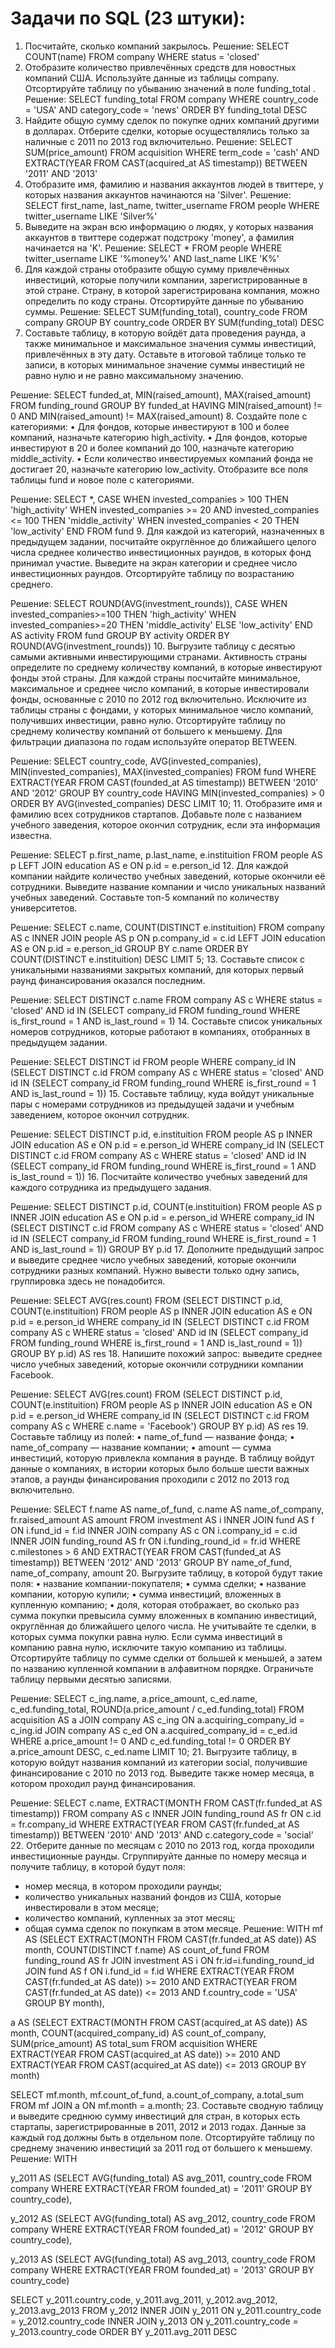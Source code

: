 # Задачи по SQL (23 штуки):
1.	Посчитайте, сколько компаний закрылось.
Решение:
SELECT COUNT(name)
FROM company
WHERE status = 'closed'
2.	Отобразите количество привлечённых средств для новостных компаний США. Используйте данные из таблицы company. Отсортируйте таблицу по убыванию значений в поле funding_total .
Решение:
SELECT funding_total
FROM company
WHERE country_code = 'USA'
  AND category_code = 'news'
ORDER BY funding_total DESC
3.	Найдите общую сумму сделок по покупке одних компаний другими в долларах. Отберите сделки, которые осуществлялись только за наличные с 2011 по 2013 год включительно.
Решение:
SELECT SUM(price_amount)
FROM acquisition
WHERE term_code = 'cash'
  AND EXTRACT(YEAR FROM CAST(acquired_at AS timestamp)) BETWEEN '2011' AND '2013'
4.	Отобразите имя, фамилию и названия аккаунтов людей в твиттере, у которых названия аккаунтов начинаются на 'Silver'.
Решение:
SELECT first_name,
       last_name,
       twitter_username
FROM people
WHERE twitter_username LIKE 'Silver%'
5.	Выведите на экран всю информацию о людях, у которых названия аккаунтов в твиттере содержат подстроку 'money', а фамилия начинается на 'K'.
Решение:
SELECT *
FROM people
WHERE twitter_username LIKE '%money%'
  AND last_name LIKE 'K%'
6.	Для каждой страны отобразите общую сумму привлечённых инвестиций, которые получили компании, зарегистрированные в этой стране. Страну, в которой зарегистрирована компания, можно определить по коду страны. Отсортируйте данные по убыванию суммы.
Решение:
SELECT SUM(funding_total),
       country_code
FROM company
GROUP BY country_code
ORDER BY SUM(funding_total) DESC
7.	Составьте таблицу, в которую войдёт дата проведения раунда, а также минимальное и максимальное значения суммы инвестиций, привлечённых в эту дату.
Оставьте в итоговой таблице только те записи, в которых минимальное значение суммы инвестиций не равно нулю и не равно максимальному значению.

Решение:
SELECT funded_at,
       MIN(raised_amount),
       MAX(raised_amount)
FROM funding_round
GROUP BY funded_at
HAVING MIN(raised_amount) != 0
   AND MIN(raised_amount) != MAX(raised_amount)
8.	Создайте поле с категориями:
•	Для фондов, которые инвестируют в 100 и более компаний, назначьте категорию high_activity.
•	Для фондов, которые инвестируют в 20 и более компаний до 100, назначьте категорию middle_activity.
•	Если количество инвестируемых компаний фонда не достигает 20, назначьте категорию low_activity.
Отобразите все поля таблицы fund и новое поле с категориями.

Решение:
SELECT *,
       CASE
           WHEN invested_companies > 100 THEN 'high_activity'
           WHEN invested_companies >= 20 AND invested_companies <= 100 THEN 'middle_activity'
           WHEN invested_companies < 20 THEN 'low_activity'
       END
FROM fund
9.	Для каждой из категорий, назначенных в предыдущем задании, посчитайте округлённое до ближайшего целого числа среднее количество инвестиционных раундов, в которых фонд принимал участие. Выведите на экран категории и среднее число инвестиционных раундов. Отсортируйте таблицу по возрастанию среднего.

Решение:
SELECT ROUND(AVG(investment_rounds)),
       CASE
           WHEN invested_companies>=100 THEN 'high_activity'
           WHEN invested_companies>=20 THEN 'middle_activity'
           ELSE 'low_activity'
       END AS activity
FROM fund
GROUP BY activity
ORDER BY ROUND(AVG(investment_rounds))
10.	Выгрузите таблицу с десятью самыми активными инвестирующими странами. Активность страны определите по среднему количеству компаний, в которые инвестируют фонды этой страны.
Для каждой страны посчитайте минимальное, максимальное и среднее число компаний, в которые инвестировали фонды, основанные с 2010 по 2012 год включительно.
Исключите из таблицы страны с фондами, у которых минимальное число компаний, получивших инвестиции, равно нулю. Отсортируйте таблицу по среднему количеству компаний от большего к меньшему.
Для фильтрации диапазона по годам используйте оператор BETWEEN.

Решение:
SELECT country_code,
       AVG(invested_companies),
       MIN(invested_companies),
       MAX(invested_companies)
FROM fund
WHERE EXTRACT(YEAR FROM CAST(founded_at AS timestamp)) BETWEEN '2010' AND '2012'
GROUP BY country_code
HAVING MIN(invested_companies) > 0
ORDER BY AVG(invested_companies) DESC
LIMIT 10;
11.	Отобразите имя и фамилию всех сотрудников стартапов. Добавьте поле с названием учебного заведения, которое окончил сотрудник, если эта информация известна.

Решение:
SELECT p.first_name,
       p.last_name,
       e.instituition
FROM people AS p
LEFT JOIN education AS e ON p.id = e.person_id
12.	Для каждой компании найдите количество учебных заведений, которые окончили её сотрудники. Выведите название компании и число уникальных названий учебных заведений. Составьте топ-5 компаний по количеству университетов.

Решение:
SELECT c.name,
       COUNT(DISTINCT e.instituition)
FROM company AS c
INNER JOIN people AS p ON p.company_id = c.id
LEFT JOIN education AS e ON p.id = e.person_id
GROUP BY c.name
ORDER BY COUNT(DISTINCT e.instituition) DESC
LIMIT 5;
13.	Составьте список с уникальными названиями закрытых компаний, для которых первый раунд финансирования оказался последним.

Решение:
SELECT DISTINCT c.name
FROM company AS c
WHERE status = 'closed'
  AND id IN (SELECT company_id
            FROM funding_round
            WHERE is_first_round = 1
              AND is_last_round = 1)
14.	Составьте список уникальных номеров сотрудников, которые работают в компаниях, отобранных в предыдущем задании.

Решение:
SELECT DISTINCT id
FROM people
WHERE company_id IN (SELECT DISTINCT c.id
                    FROM company AS c
                    WHERE status = 'closed'
                          AND id IN (SELECT company_id
                                    FROM funding_round
                                    WHERE is_first_round = 1
                                    AND is_last_round = 1))
15.	Составьте таблицу, куда войдут уникальные пары с номерами сотрудников из предыдущей задачи и учебным заведением, которое окончил сотрудник.

Решение:
SELECT DISTINCT p.id,
       e.instituition
FROM people AS p
INNER JOIN education AS e ON p.id = e.person_id
WHERE company_id IN (SELECT DISTINCT c.id
                    FROM company AS c
                    WHERE status = 'closed'
                          AND id IN (SELECT company_id
                                    FROM funding_round
                                    WHERE is_first_round = 1
                                    AND is_last_round = 1))
16.	Посчитайте количество учебных заведений для каждого сотрудника из предыдущего задания.

Решение:
SELECT DISTINCT p.id,
       COUNT(e.instituition)
FROM people AS p
INNER JOIN education AS e ON p.id = e.person_id
WHERE company_id IN (SELECT DISTINCT c.id
                    FROM company AS c
                    WHERE status = 'closed'
                          AND id IN (SELECT company_id
                                    FROM funding_round
                                    WHERE is_first_round = 1
                                    AND is_last_round = 1))
GROUP BY p.id
17.	Дополните предыдущий запрос и выведите среднее число учебных заведений, которые окончили сотрудники разных компаний. Нужно вывести только одну запись, группировка здесь не понадобится.

Решение:
SELECT AVG(res.count)
FROM (SELECT DISTINCT p.id,
             COUNT(e.instituition)
     FROM people AS p
     INNER JOIN education AS e ON p.id = e.person_id
     WHERE company_id IN (SELECT DISTINCT c.id
                         FROM company AS c
                         WHERE status = 'closed'
                           AND id IN (SELECT company_id
                                     FROM funding_round
                                     WHERE is_first_round = 1
                                     AND is_last_round = 1))
     GROUP BY p.id) AS res
18.	Напишите похожий запрос: выведите среднее число учебных заведений, которые окончили сотрудники компании Facebook.

Решение:
SELECT AVG(res.count)
FROM (SELECT DISTINCT p.id,
             COUNT(e.instituition)
     FROM people AS p
     INNER JOIN education AS e ON p.id = e.person_id
     WHERE company_id IN (SELECT DISTINCT c.id
                         FROM company AS c
                         WHERE c.name = 'Facebook')
     GROUP BY p.id) AS res
19.	Составьте таблицу из полей:
•	name_of_fund — название фонда;
•	name_of_company — название компании;
•	amount — сумма инвестиций, которую привлекла компания в раунде.
В таблицу войдут данные о компаниях, в истории которых было больше шести важных этапов, а раунды финансирования проходили с 2012 по 2013 год включительно.

Решение:
SELECT f.name AS name_of_fund,
       c.name AS name_of_company,
       fr.raised_amount AS amount
FROM investment AS i
INNER JOIN fund AS f ON i.fund_id = f.id
INNER JOIN company AS c ON i.company_id = c.id
INNER JOIN funding_round AS fr ON i.funding_round_id = fr.id
WHERE c.milestones > 6
  AND EXTRACT(YEAR FROM CAST(funded_at AS timestamp)) BETWEEN '2012' AND '2013'
GROUP BY name_of_fund, name_of_company, amount
20.	Выгрузите таблицу, в которой будут такие поля:
•	название компании-покупателя;
•	сумма сделки;
•	название компании, которую купили;
•	сумма инвестиций, вложенных в купленную компанию;
•	доля, которая отображает, во сколько раз сумма покупки превысила сумму вложенных в компанию инвестиций, округлённая до ближайшего целого числа.
Не учитывайте те сделки, в которых сумма покупки равна нулю. Если сумма инвестиций в компанию равна нулю, исключите такую компанию из таблицы.
Отсортируйте таблицу по сумме сделки от большей к меньшей, а затем по названию купленной компании в алфавитном порядке. Ограничьте таблицу первыми десятью записями.


Решение:
SELECT c_ing.name,
a.price_amount,
c_ed.name,
c_ed.funding_total,
ROUND(a.price_amount / c_ed.funding_total)
FROM acquisition AS a
JOIN company AS c_ing ON a.acquiring_company_id = c_ing.id
JOIN company AS c_ed ON a.acquired_company_id = c_ed.id
WHERE a.price_amount != 0
AND c_ed.funding_total != 0
ORDER BY a.price_amount DESC, c_ed.name
LIMIT 10;
21.	Выгрузите таблицу, в которую войдут названия компаний из категории social, получившие финансирование с 2010 по 2013 год. Выведите также номер месяца, в котором проходил раунд финансирования.

Решение:
SELECT c.name,
       EXTRACT(MONTH FROM CAST(fr.funded_at AS timestamp))
FROM company AS c
INNER JOIN funding_round AS fr ON c.id = fr.company_id
WHERE EXTRACT(YEAR FROM CAST(fr.funded_at AS timestamp)) BETWEEN '2010' AND '2013'
  AND c.category_code = 'social'
22.	Отберите данные по месяцам с 2010 по 2013 год, когда проходили инвестиционные раунды. Сгруппируйте данные по номеру месяца и получите таблицу, в которой будут поля:
-	номер месяца, в котором проходили раунды;
-	количество уникальных названий фондов из США, которые инвестировали в этом месяце;
-	количество компаний, купленных за этот месяц;
-	общая сумма сделок по покупкам в этом месяце.
Решение:
WITH
mf AS
  (SELECT EXTRACT(MONTH FROM CAST(fr.funded_at AS date)) AS month,
          COUNT(DISTINCT f.name) AS count_of_fund
   FROM funding_round AS fr
   JOIN investment AS i ON fr.id=i.funding_round_id
   JOIN fund AS f ON i.fund_id = f.id
   WHERE EXTRACT(YEAR FROM CAST(fr.funded_at AS date)) >= 2010
           AND EXTRACT(YEAR FROM CAST(fr.funded_at AS date)) <= 2013
           AND f.country_code = 'USA'
   GROUP BY month),
 
a AS 
    (SELECT EXTRACT(MONTH FROM CAST(acquired_at AS date)) AS month,
            COUNT(acquired_company_id) AS count_of_company,
            SUM(price_amount) AS total_sum
     FROM acquisition
     WHERE EXTRACT(YEAR FROM CAST(acquired_at AS date)) >= 2010
           AND EXTRACT(YEAR FROM CAST(acquired_at AS date)) <= 2013
     GROUP BY month)
 
SELECT mf.month,
    mf.count_of_fund,
    a.count_of_company,
    a.total_sum
FROM mf JOIN a ON mf.month = a.month;
23.	Составьте сводную таблицу и выведите среднюю сумму инвестиций для стран, в которых есть стартапы, зарегистрированные в 2011, 2012 и 2013 годах. Данные за каждый год должны быть в отдельном поле. Отсортируйте таблицу по среднему значению инвестиций за 2011 год от большего к меньшему.
Решение:
WITH

y_2011 AS (SELECT AVG(funding_total) AS avg_2011,
                  country_code
          FROM company
          WHERE EXTRACT(YEAR FROM founded_at) = '2011'
          GROUP BY country_code),
          
y_2012 AS (SELECT AVG(funding_total) AS avg_2012,
                  country_code
          FROM company
          WHERE EXTRACT(YEAR FROM founded_at) = '2012'
          GROUP BY country_code),
          
y_2013 AS (SELECT AVG(funding_total) AS avg_2013,
                  country_code
          FROM company
          WHERE EXTRACT(YEAR FROM founded_at) = '2013'
          GROUP BY country_code)
          
SELECT y_2011.country_code,
       y_2011.avg_2011,
       y_2012.avg_2012,
       y_2013.avg_2013
FROM y_2012 INNER JOIN y_2011 ON y_2011.country_code = y_2012.country_code
INNER JOIN y_2013 ON y_2011.country_code = y_2013.country_code
ORDER BY y_2011.avg_2011 DESC
